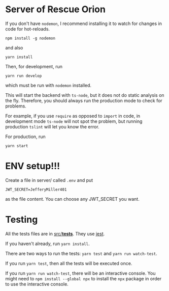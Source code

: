 # Server of Rescue Orion

If you don't have `nodemon`, I recommend installing it to watch for changes in code for hot-reloads.
```
npm install -g nodemon
```
and also
```
yarn install
```

Then, for development, run
```
yarn run develop
```
which must be run with `nodemon` installed.

This will start the backend with `ts-node`, but it does not do static analysis on the fly. Therefore, you should always run the production mode to check for problems.

For example, if you use `require` as opposed to `import` in code, in development mode `ts-node` will not spot the problem, but running production `tslint` will let you know the error.

For production, run
```
yarn start
```

# ENV setup!!!
Create a file in server/ called `.env` and put
```
JWT_SECRET=JefferyMiller401
```
as the file content. You can choose any JWT_SECRET you want.

# Testing
All the tests files are in [src/__tests__](src/__tests__). They use [jest](https://jestjs.io/docs/en/getting-started).

If you haven't already, run `yarn install`.

There are two ways to run the tests: `yarn test` and `yarn run watch-test`.

If you run `yarn test`, then all the tests will be executed once.

If you run `yarn run watch-test`, there will be an interactive console. You might need to `npm install --global npx` to install the `npx` package in order to use the interactive console.
